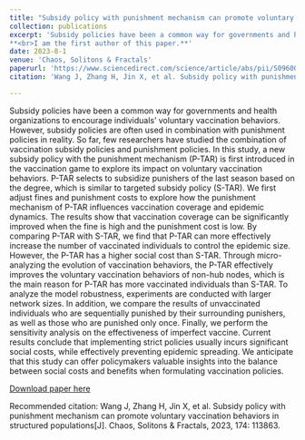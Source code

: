 ```yaml
---
title: "Subsidy policy with punishment mechanism can promote voluntary vaccination behaviors in structured populations"
collection: publications
excerpt: 'Subsidy policies have been a common way for governments and health organizations to encourage individuals’ voluntary vaccination behaviors. However, subsidy policies are often used in combination with punishment policies in reality. In this study, a new subsidy policy with the punishment mechanism (P-TAR) is first introduced in the vaccination game to explore its impact on voluntary vaccination behaviors.
**<br>I am the first author of this paper.**'
date: 2023-8-1
venue: 'Chaos, Solitons & Fractals'
paperurl: 'https://www.sciencedirect.com/science/article/abs/pii/S0960077923007646'
citation: 'Wang J, Zhang H, Jin X, et al. Subsidy policy with punishment mechanism can promote voluntary vaccination behaviors in structured populations[J]. Chaos, Solitons & Fractals, 2023, 174: 113863.'

---
```

Subsidy policies have been a common way for governments and health organizations to encourage individuals’ voluntary vaccination behaviors. However, subsidy policies are often used in combination with punishment policies in reality. So far, few researchers have studied the combination of vaccination subsidy policies and punishment policies. In this study, a new subsidy policy with the punishment mechanism (P-TAR) is first introduced in the vaccination game to explore its impact on voluntary vaccination behaviors. P-TAR selects to subsidize punishers of the last season based on the degree, which is similar to targeted subsidy policy (S-TAR). We first adjust fines and punishment costs to explore how the punishment mechanism of P-TAR influences vaccination coverage and epidemic dynamics. The results show that vaccination coverage can be significantly improved when the fine is high and the punishment cost is low. By comparing P-TAR with S-TAR, we find that P-TAR can more effectively increase the number of vaccinated individuals to control the epidemic size. However, the P-TAR has a higher social cost than S-TAR. Through micro-analyzing the evolution of vaccination behaviors, the P-TAR effectively improves the voluntary vaccination behaviors of non-hub nodes, which is the main reason for P-TAR has more vaccinated individuals than S-TAR. To analyze the model robustness, experiments are conducted with larger network sizes. In addition, we compare the results of unvaccinated individuals who are sequentially punished by their surrounding punishers, as well as those who are punished only once. Finally, we perform the sensitivity analysis on the effectiveness of imperfect vaccine. Current results conclude that implementing strict policies usually incurs significant social costs, while effectively preventing epidemic spreading. We anticipate that this study can offer policymakers valuable insights into the balance between social costs and benefits when formulating vaccination policies.

[Download paper here](/files/publications/csf2023wang.pdf)

Recommended citation: Wang J, Zhang H, Jin X, et al. Subsidy policy with punishment mechanism can promote voluntary vaccination behaviors in structured populations[J]. Chaos, Solitons & Fractals, 2023, 174: 113863.
